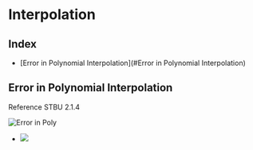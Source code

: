 Interpolation
===

Index
---
<!-- TOC -->
- [Error in Polynomial Interpolation](#Error in Polynomial Interpolation)

<!-- /TOC -->

## Error in Polynomial Interpolation

Reference STBU 2.1.4

![Error in Poly](images/errorinpoly.jpeg)

- <img src="https://latex.codecogs.com/gif.latex?P(s | O_t )=\text { Probability of a sensor reading value when sleep onset is observed at a time bin } t " />
